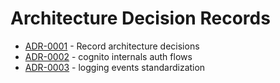 # Architecture Decision Records

<!-- adrlog -->

* [ADR-0001](0001-record-architecture-decisions.md) - Record architecture decisions
* [ADR-0002](0002-cognito-internals-auth-flows.md) - cognito internals auth flows
* [ADR-0003](0003-logging-events-standardization.md) - logging events standardization

<!-- adrlogstop -->




